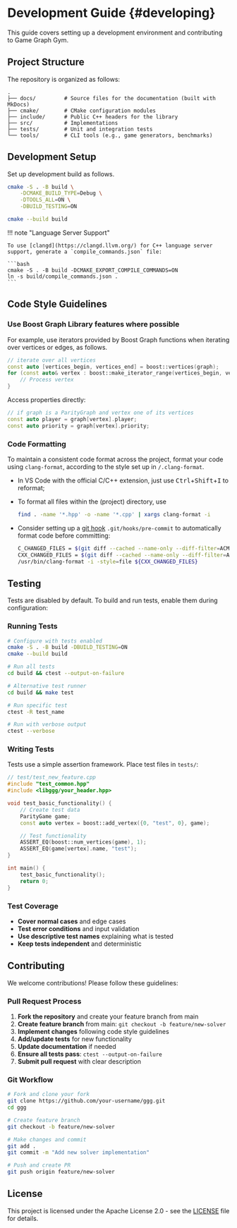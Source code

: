 # Development Guide {#developing}

This guide covers setting up a development environment and contributing to Game Graph Gym.

## Project Structure

The repository is organized as follows:

```text
.
├── docs/         # Source files for the documentation (built with MkDocs)
├── cmake/        # CMake configuration modules
├── include/      # Public C++ headers for the library
├── src/          # Implementations
├── tests/        # Unit and integration tests
└── tools/        # CLI tools (e.g., game generators, benchmarks)
```

## Development Setup

Set up development build as follows.

```bash
cmake -S . -B build \
    -DCMAKE_BUILD_TYPE=Debug \
    -DTOOLS_ALL=ON \
    -DBUILD_TESTING=ON

cmake --build build
```

!!! note "Language Server Support"

    To use [clangd](https://clangd.llvm.org/) for C++ language server support, generate a `compile_commands.json` file:

    ```bash
    cmake -S . -B build -DCMAKE_EXPORT_COMPILE_COMMANDS=ON
    ln -s build/compile_commands.json .
    ```

## Code Style Guidelines

### Use Boost Graph Library features where possible

For example, use iterators provided by Boost Graph functions when iterating over vertices or edges, as follows.

```cpp
// iterate over all vertices
const auto [vertices_begin, vertices_end] = boost::vertices(graph);
for (const auto& vertex : boost::make_iterator_range(vertices_begin, vertices_end)) {
    // Process vertex
}
```

Access properties directly:

```cpp
// if graph is a ParityGraph and vertex one of its vertices
const auto player = graph[vertex].player;
const auto priority = graph[vertex].priority;
```

### Code Formatting

To maintain a consistent code format across the project,
format your code using `clang-format`, according to the style set up in `/.clang-format`.

- In VS Code with the official C/C++ extension, just use <kbd>Ctrl</kbd>+<kbd>Shift</kbd>+<kbd>I</kbd> to reformat;

- To format all files within the (project) directory, use

    ```bash
    find . -name '*.hpp' -o -name '*.cpp' | xargs clang-format -i
    ```

- Consider setting up a [git hook](https://www.atlassian.com/git/tutorials/git-hooks) `.git/hooks/pre-commit` to automatically format code before committing:

    ```bash
    C_CHANGED_FILES = $(git diff --cached --name-only --diff-filter=ACM | grep -Ee "\.[ch]$")
    CXX_CHANGED_FILES = $(git diff --cached --name-only --diff-filter=ACM | grep -Ee "\.([chi](pp|xx)|(cc|hh|ii)|[CHI])$")
    /usr/bin/clang-format -i -style=file ${CXX_CHANGED_FILES}
    ```

## Testing

Tests are disabled by default. To build and run tests, enable them during configuration:

### Running Tests

```bash
# Configure with tests enabled
cmake -S . -B build -DBUILD_TESTING=ON
cmake --build build

# Run all tests
cd build && ctest --output-on-failure

# Alternative test runner
cd build && make test

# Run specific test
ctest -R test_name

# Run with verbose output
ctest --verbose
```

### Writing Tests

Tests use a simple assertion framework. Place test files in `tests/`:

```cpp
// test/test_new_feature.cpp
#include "test_common.hpp"
#include <libggg/your_header.hpp>

void test_basic_functionality() {
    // Create test data
    ParityGame game;
    const auto vertex = boost::add_vertex({0, "test", 0}, game);

    // Test functionality
    ASSERT_EQ(boost::num_vertices(game), 1);
    ASSERT_EQ(game[vertex].name, "test");
}

int main() {
    test_basic_functionality();
    return 0;
}
```

### Test Coverage

- **Cover normal cases** and edge cases
- **Test error conditions** and input validation
- **Use descriptive test names** explaining what is tested
- **Keep tests independent** and deterministic

## Contributing

We welcome contributions! Please follow these guidelines:

### Pull Request Process

1. **Fork the repository** and create your feature branch from main
2. **Create feature branch** from main: `git checkout -b feature/new-solver`
3. **Implement changes** following code style guidelines
4. **Add/update tests** for new functionality  
5. **Update documentation** if needed
6. **Ensure all tests pass**: `ctest --output-on-failure`
7. **Submit pull request** with clear description


### Git Workflow

```bash
# Fork and clone your fork
git clone https://github.com/your-username/ggg.git
cd ggg

# Create feature branch
git checkout -b feature/new-solver

# Make changes and commit
git add .
git commit -m "Add new solver implementation"

# Push and create PR
git push origin feature/new-solver
```


## License

This project is licensed under the Apache License 2.0 - see the [LICENSE](https://github.com/gamegraphgym/ggg/blob/main/LICENSE) file for details.
